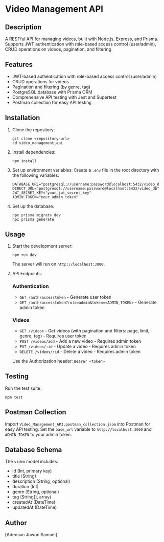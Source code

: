 # Video Management API

## Description

A RESTful API for managing videos, built with Node.js, Express, and Prisma. Supports JWT authentication with role-based access control (user/admin), CRUD operations on videos, pagination, and filtering.

## Features

- JWT-based authentication with role-based access control (user/admin)
- CRUD operations for videos
- Pagination and filtering (by genre, tag)
- PostgreSQL database with Prisma ORM
- Comprehensive API testing with Jest and Supertest
- Postman collection for easy API testing

## Installation

1. Clone the repository:
   ```
   git clone <repository-url>
   cd video_management_api
   ```

2. Install dependencies:
   ```
   npm install
   ```

3. Set up environment variables:
   Create a `.env` file in the root directory with the following variables:
   ```
   DATABASE_URL="postgresql://username:password@localhost:5432/video_db"
   DIRECT_URL="postgresql://username:password@localhost:5432/video_db"
   JWT_SECRET_KEY="your_jwt_secret_key"
   ADMIN_TOKEN="your_admin_token"
   ```

4. Set up the database:
   ```
   npx prisma migrate dev
   npx prisma generate
   ```

## Usage

1. Start the development server:
   ```
   npm run dev
   ```
   The server will run on `http://localhost:3000`.

2. API Endpoints:

   ### Authentication
   - `GET /auth/accesstoken` - Generate user token
   - `GET /auth/accesstoken?role=admin&token=<ADMIN_TOKEN>` - Generate admin token

   ### Videos
   - `GET /videos` - Get videos (with pagination and filters: page, limit, genre, tag) - Requires user token
   - `POST /videos/add` - Add a new video - Requires admin token
   - `PUT /videos/:id` - Update a video - Requires admin token
   - `DELETE /videos/:id` - Delete a video - Requires admin token

   Use the Authorization header: `Bearer <token>`

## Testing

Run the test suite:
```
npm test
```

## Postman Collection

Import `Video_Management_API.postman_collection.json` into Postman for easy API testing. Set the `base_url` variable to `http://localhost:3000` and `ADMIN_TOKEN` to your admin token.

## Database Schema

The `video` model includes:
- id (Int, primary key)
- title (String)
- description (String, optional)
- duration (Int)
- genre (String, optional)
- tag (String[], array)
- createdAt (DateTime)
- updatedAt (DateTime)


## Author

[Adeosun Juwon Samuel]
